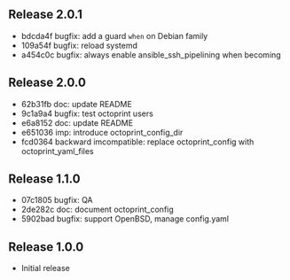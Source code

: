 ## Release 2.0.1

* bdcda4f bugfix: add a guard `when` on Debian family
* 109a54f bugfix: reload systemd
* a454c0c bugfix: always enable ansible_ssh_pipelining when becoming

## Release 2.0.0

* 62b31fb doc: update README
* 9c1a9a4 bugfix: test octoprint users
* e6a8152 doc: update README
* e651036 imp: introduce octoprint_config_dir
* fcd0364 backward imcompatible: replace octoprint_config with octoprint_yaml_files

## Release 1.1.0

* 07c1805 bugfix: QA
* 2de282c doc: document octoprint_config
* 5902bad bugfix: support OpenBSD, manage config.yaml

## Release 1.0.0

* Initial release
